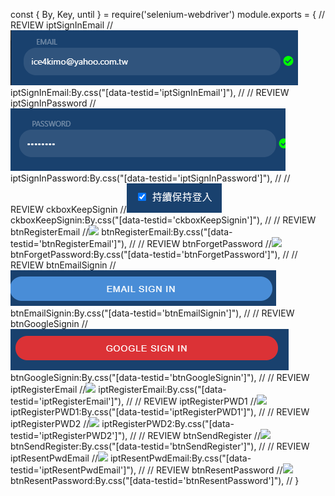 const {
        By,
        Key,
        until
    } = require('selenium-webdriver')
module.exports = {
    // REVIEW iptSignInEmail
    //![](imgs/iptSignInEmail.png)
    iptSignInEmail:By.css("[data-testid='iptSignInEmail']"),
    //
    // REVIEW iptSignInPassword
    //![](imgs/iptSignInPassword.png)
    iptSignInPassword:By.css("[data-testid='iptSignInPassword']"),
    //
    // REVIEW ckboxKeepSignin
    //![](imgs/ckboxKeepSignin.png)
    ckboxKeepSignin:By.css("[data-testid='ckboxKeepSignin']"),
    //
    // REVIEW btnRegisterEmail
    //![](imgs/btnRegisterEmail.png)
    btnRegisterEmail:By.css("[data-testid='btnRegisterEmail']"),
    //
    // REVIEW btnForgetPassword
    //![](imgs/btnForgetPassword.png)
    btnForgetPassword:By.css("[data-testid='btnForgetPassword']"),
    //
    // REVIEW btnEmailSignin
    //![](imgs/btnEmailSignin.png)
    btnEmailSignin:By.css("[data-testid='btnEmailSignin']"),
    //
    // REVIEW btnGoogleSignin
    //![](imgs/btnGoogleSignin.png)
    btnGoogleSignin:By.css("[data-testid='btnGoogleSignin']"),
    //
    // REVIEW iptRegisterEmail
    //![](imgs/iptRegisterEmail.png)
    iptRegisterEmail:By.css("[data-testid='iptRegisterEmail']"),
    //
    // REVIEW iptRegisterPWD1
    //![](imgs/iptRegisterPWD1.png)
    iptRegisterPWD1:By.css("[data-testid='iptRegisterPWD1']"),
    //
    // REVIEW iptRegisterPWD2
    //![](imgs/iptRegisterPWD2.png)
    iptRegisterPWD2:By.css("[data-testid='iptRegisterPWD2']"),
    //
    // REVIEW btnSendRegister
    //![](imgs/btnSendRegister.png)
    btnSendRegister:By.css("[data-testid='btnSendRegister']"),
    //
    // REVIEW iptResentPwdEmail
    //![](imgs/iptResentPwdEmail.png)
    iptResentPwdEmail:By.css("[data-testid='iptResentPwdEmail']"),
    //
    // REVIEW btnResentPassword
    //![](imgs/btnResentPassword.png)
    btnResentPassword:By.css("[data-testid='btnResentPassword']"),
    //
}